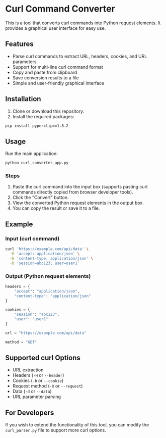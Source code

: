 # Curl Command Converter

This is a tool that converts curl commands into Python request elements. It provides a graphical user interface for easy use.

## Features

- Parse curl commands to extract URL, headers, cookies, and URL parameters
- Support for multi-line curl command format
- Copy and paste from clipboard
- Save conversion results to a file
- Simple and user-friendly graphical interface

## Installation

1. Clone or download this repository.
2. Install the required packages:

```bash
pip install pyperclip==1.8.2
```

## Usage

Run the main application:

```bash
python curl_converter_app.py
```

### Steps

1. Paste the curl command into the input box (supports pasting curl commands directly copied from browser developer tools).
2. Click the "Convert" button.
3. View the converted Python request elements in the output box.
4. You can copy the result or save it to a file.

## Example

### Input (curl command)

```bash
curl 'https://example.com/api/data' \
  -H 'accept: application/json' \
  -H 'content-type: application/json' \
  -b 'session=abc123; user=user1'
```

### Output (Python request elements)

```python
headers = {
    "accept": "application/json",
    "content-type": "application/json"
}

cookies = {
    "session": "abc123",
    "user": "user1"
}

url = "https://example.com/api/data"

method = "GET"
```

## Supported curl Options

- URL extraction
- Headers (`-H` or `--header`)
- Cookies (`-b` or `--cookie`)
- Request method (`-X` or `--request`)
- Data (`-d` or `--data`)
- URL parameter parsing

## For Developers

If you wish to extend the functionality of this tool, you can modify the `curl_parser.py` file to support more curl options.